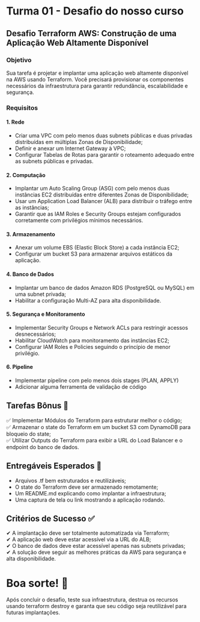 # Turma 01 - Desafio do nosso curso

## Desafio Terraform AWS: Construção de uma Aplicação Web Altamente Disponível

### Objetivo

Sua tarefa é projetar e implantar uma aplicação web altamente disponível na AWS usando Terraform. Você precisará provisionar os componentes necessários da infraestrutura para garantir redundância, escalabilidade e segurança.  

### Requisitos

#### 1. Rede  
- Criar uma VPC com pelo menos duas subnets públicas e duas privadas distribuídas em múltiplas Zonas de Disponibilidade;  
- Definir e anexar um Internet Gateway à VPC;  
- Configurar Tabelas de Rotas para garantir o roteamento adequado entre as subnets públicas e privadas.  

#### 2. Computação  
- Implantar um Auto Scaling Group (ASG) com pelo menos duas instâncias EC2 distribuídas entre diferentes Zonas de Disponibilidade;  
- Usar um Application Load Balancer (ALB) para distribuir o tráfego entre as instâncias;  
- Garantir que as IAM Roles e Security Groups estejam configurados corretamente com privilégios mínimos necessários.  

#### 3. Armazenamento
- Anexar um volume EBS (Elastic Block Store) a cada instância EC2;  
- Configurar um bucket S3 para armazenar arquivos estáticos da aplicação.

#### 4. Banco de Dados
- Implantar um banco de dados Amazon RDS (PostgreSQL ou MySQL) em uma subnet privada;  
- Habilitar a configuração Multi-AZ para alta disponibilidade.

#### 5. Segurança e Monitoramento
- Implementar Security Groups e Network ACLs para restringir acessos desnecessários;  
- Habilitar CloudWatch para monitoramento das instâncias EC2;  
- Configurar IAM Roles e Policies seguindo o princípio de menor privilégio.

#### 6. Pipeline
- Implementar pipeline com pelo menos dois stages (PLAN, APPLY)  
- Adicionar alguma ferramenta de validação de código  

## Tarefas Bônus 🎯

✅ Implementar Módulos do Terraform para estruturar melhor o código;  
✅ Armazenar o state do Terraform em um bucket S3 com DynamoDB para bloqueio do state;  
✅ Utilizar Outputs do Terraform para exibir a URL do Load Balancer e o endpoint do banco de dados.

## Entregáveis Esperados 📂
- Arquivos .tf bem estruturados e reutilizáveis;  
- O state do Terraform deve ser armazenado remotamente;  
- Um README.md explicando como implantar a infraestrutura;  
- Uma captura de tela ou link mostrando a aplicação rodando.

## Critérios de Sucesso ✅
✔ A implantação deve ser totalmente automatizada via Terraform;  
✔ A aplicação web deve estar acessível via a URL do ALB;  
✔ O banco de dados deve estar acessível apenas nas subnets privadas;  
✔ A solução deve seguir as melhores práticas da AWS para segurança e alta disponibilidade.

# Boa sorte! 🚀

Após concluir o desafio, teste sua infraestrutura, destrua os recursos usando terraform destroy e garanta que seu código seja reutilizável para futuras implantações.  
